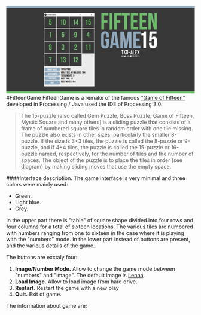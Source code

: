 ![FifteenGame](https://raw.githubusercontent.com/Tkd-Alex/FifteeenGame/master/FifteenGame.png "FifteenGame")
#FifteenGame
FifteenGame is a remake of the famous ["Game of Fifteen"](https://en.wikipedia.org/wiki/15_puzzle) developed in Processing / Java used the IDE of Processing 3.0.

>The 15-puzzle (also called Gem Puzzle, Boss Puzzle, Game of Fifteen, Mystic Square and many others) is a 	sliding puzzle that consists of a frame of numbered square tiles in random order with one tile missing. The 	puzzle also exists in other sizes, particularly the smaller 8-puzzle. If the size is 3×3 tiles, the puzzle is called 	the 8-puzzle or 9-puzzle, and if 4×4 tiles, the puzzle is called the 15-puzzle or 16-puzzle named, respectively, 	for the number of tiles and the number of spaces. The object of the puzzle is to place the tiles in order (see 	diagram) by making sliding moves that use the empty space.

####Interface description.
The game interface is very minimal and three colors were mainly used:

- Green.
- Light blue.
- Grey.

In the upper part there is "table" of square shape divided into four rows and four columns for a total of sixteen locations. The various tiles are numbered with numbers ranging from one to sixteen in the case where it is playing with the "numbers" mode.
In the lower part instead of buttons are present, and the various details of the game.

The buttons are exctaly four:

1. **Image/Number Mode.**
Allow to change the game mode between "numbers" and "image". The default image is [Lenna](https://en.wikipedia.org/wiki/Lenna).
2. **Load Image.** 
Allow to load image from hard drive.
3. **Restart.** 
Restart the game with a new play
4. **Quit.** 
Exit of game.

The information about game are:

